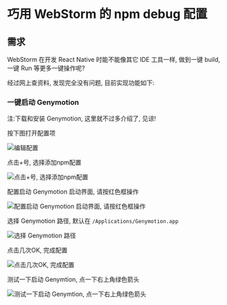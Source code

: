 # 巧用 WebStorm 的 npm debug 配置
## 需求
WebStorm 在开发 React Native 时能不能像其它 IDE 工具一样, 做到一键 build, 一键 Run 等更多一键操作呢?

经过网上查资料, 发现完全没有问题, 目前实现功能如下:

### 一键启动 Genymotion

注:下载和安装 Genymotion, 这里就不过多介绍了, 见谅!

按下图打开配置项

![编辑配置](https://raw.githubusercontent.com/Kennytian/learning-react-native/master/images/edit_config_menu.png)

点击+号, 选择添加npm配置

![点击+号, 选择添加npm配置](https://raw.githubusercontent.com/Kennytian/learning-react-native/master/images/add_npm.png)

配置启动 Genymotion 启动界面, 请按红色框操作

![配置启动 Genymotion 启动界面, 请按红色框操作](https://raw.githubusercontent.com/Kennytian/learning-react-native/master/images/lauch_genymotion.png)

选择 Genymotion 路径, 默认在 `/Applications/Genymotion.app`

![选择 Genymotion 路径](https://raw.githubusercontent.com/Kennytian/learning-react-native/master/images/config_genymotion.png)

点击几次OK, 完成配置

![点击几次OK, 完成配置](https://raw.githubusercontent.com/Kennytian/learning-react-native/master/images/config_genymotion_ok.png)

测试一下启动 Genymtion, 点一下右上角绿色箭头

![测试一下启动 Genymtion, 点一下右上角绿色箭头](https://raw.githubusercontent.com/Kennytian/learning-react-native/master/images/lauch_genymotion_ok.png)

